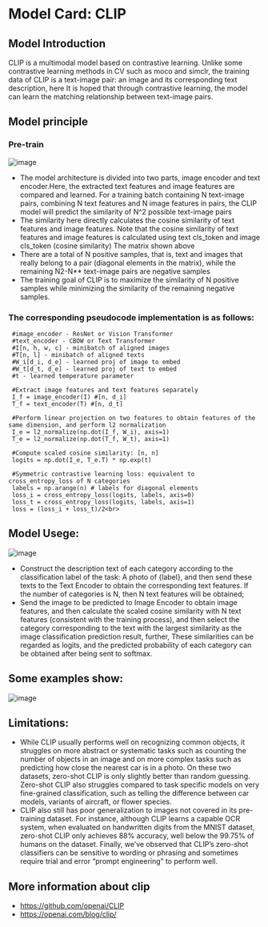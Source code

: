 # Model Card: CLIP


## Model Introduction

CLIP is a multimodal model based on contrastive learning. Unlike some contrastive learning methods in CV such as moco and simclr, the training data of CLIP is a text-image pair: an image and its corresponding text description, here It is hoped that through contrastive learning, the model can learn the matching relationship between text-image pairs.

## Model principle
### Pre-train
![image](https://user-images.githubusercontent.com/105193758/208637163-3826a2a7-c786-4576-88e6-7fc062cda6d5.png)

- The model architecture is divided into two parts, image encoder and text encoder.Here, the extracted text features and image features are compared and learned. For a training batch containing N text-image pairs, combining N text features and N image features in pairs, the CLIP model will predict the similarity of N^2 possible text-image pairs
- The similarity here directly calculates the cosine similarity of text features and image features. Note that the cosine similarity of text features and image features is calculated using text cls_token and image cls_token (cosine similarity)
The matrix shown above
- There are a total of N positive samples, that is, text and images that really belong to a pair (diagonal elements in the matrix), while the remaining N2-N** text-image pairs are negative samples
- The training goal of CLIP is to maximize the similarity of N positive samples while minimizing the similarity of the remaining negative samples.


### The corresponding pseudocode implementation is as follows:
     #image_encoder - ResNet or Vision Transformer
     #text_encoder - CBOW or Text Transformer
     #I[n, h, w, c] - minibatch of aligned images
     #T[n, l] - minibatch of aligned texts
     #W_i[d_i, d_e] - learned proj of image to embed
     #W_t[d_t, d_e] - learned proj of text to embed
     #t - learned temperature parameter

     #Extract image features and text features separately
     I_f = image_encoder(I) #[n, d_i]
     T_f = text_encoder(T) #[n, d_t]

     #Perform linear projection on two features to obtain features of the same dimension, and perform l2 normalization
     I_e = l2_normalize(np.dot(I_f, W_i), axis=1)
     T_e = l2_normalize(np.dot(T_f, W_t), axis=1)

     #Compute scaled cosine similarity: [n, n]
     logits = np.dot(I_e, T_e.T) * np.exp(t)

     #Symmetric contrastive learning loss: equivalent to cross_entropy_loss of N categories
     labels = np.arange(n) # labels for diagonal elements
     loss_i = cross_entropy_loss(logits, labels, axis=0)
     loss_t = cross_entropy_loss(logits, labels, axis=1)
     loss = (loss_i + loss_t)/2<br>





## Model Usege:
![image](https://user-images.githubusercontent.com/105193758/208666353-17d1f085-d007-4845-b50f-d3b85395e8ec.png)
- Construct the description text of each category according to the classification label of the task: A photo of {label}, and then send these texts to the Text Encoder to obtain the corresponding text features. If the number of categories is N, then N text features will be obtained;
- Send the image to be predicted to Image Encoder to obtain image features, and then calculate the scaled cosine similarity with N text features (consistent with the training process), and then select the category corresponding to the text with the largest similarity as the image classification prediction result, further, These similarities can be regarded as logits, and the predicted probability of each category can be obtained after being sent to softmax.

## Some examples show:
![image](https://user-images.githubusercontent.com/105193758/208669954-0fc4a326-9145-4716-8f8f-f2c36caee991.png)


## Limitations:

- While CLIP usually performs well on recognizing common objects, it struggles on more abstract or systematic tasks such as counting the number of objects in an image and on more complex tasks such as predicting how close the nearest car is in a photo. On these two datasets, zero-shot CLIP is only slightly better than random guessing. Zero-shot CLIP also struggles compared to task specific models on very fine-grained classification, such as telling the difference between car models, variants of aircraft, or flower species.
- CLIP also still has poor generalization to images not covered in its pre-training dataset. For instance, although CLIP learns a capable OCR system, when evaluated on handwritten digits from the MNIST dataset, zero-shot CLIP only achieves 88% accuracy, well below the 99.75% of humans on the dataset. Finally, we’ve observed that CLIP’s zero-shot classifiers can be sensitive to wording or phrasing and sometimes require trial and error “prompt engineering” to perform well.
## More information about clip
- https://github.com/openai/CLIP
- https://openai.com/blog/clip/

